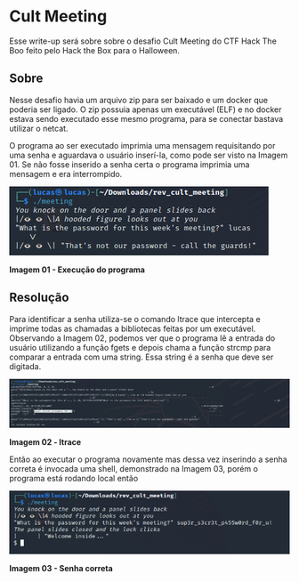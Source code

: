 # Cult Meeting
Esse write-up será sobre sobre o desafio Cult Meeting do CTF Hack The Boo feito pelo Hack the Box para o Halloween.

## Sobre

Nesse desafio havia um arquivo zip para ser baixado e um docker que poderia ser ligado. O zip possuia apenas um executável (ELF) e no docker estava sendo executado esse mesmo programa, para se conectar bastava utilizar o netcat.

O programa ao ser executado imprimia uma mensagem requisitando por uma senha e aguardava o usuário inserí-la, como pode ser visto na Imagem 01. Se não fosse inserido a senha certa o programa imprimia uma mensagem e era interrompido.

![Imagem 01 - Execução do programa](pics/1.png)

**Imagem 01 - Execução do programa** 

## Resolução

Para identificar a senha utiliza-se o comando ltrace que intercepta e imprime todas as chamadas a bibliotecas feitas por um executável. Observando a Imagem 02, podemos ver que o programa lê a entrada do usuário utilizando a função fgets e depois chama a função strcmp para comparar a entrada com uma string. Essa string é a senha que deve ser digitada.

![Imagem 02 - Uso do ltrace](pics/2.png)

**Imagem 02 - ltrace**

Então ao executar o programa novamente mas dessa vez inserindo a senha correta é invocada uma shell, demonstrado na Imagem 03, porém o programa está rodando local então 

![Imagem 03 - Senha correta](pics/3.png)

**Imagem 03 - Senha correta**

